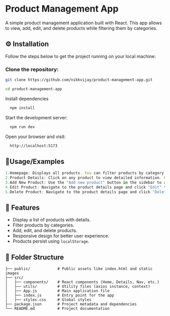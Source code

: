 # Product Management App

A simple product management application built with React. This app allows to view, add, edit, and delete products while filtering them by categories.

## ⚙️ Installation

Follow the steps below to get the project running on your local machine:

### Clone the repository:
```bash
git clone https://github.com/nikkvijay/product-management-app.git
```

```bash
cd product-management-app
```

Install dependencies
```bash
  npm install
```

Start the development server:
```bash
  npm run dev
```

Open your browser and visit:
```bash
  http://localhost:5173
```

## 📜Usage/Examples

```javascript
1.Homepage: Displays all products. You can filter products by category using the navigation sidebar.
2.Product Details: Click on any product to view detailed information. Options to edit or delete the product are available on this page.
3.Add New Product: Use the "Add new product" button in the sidebar to add a new product.
4.Edit Product: Navigate to the product details page and click "Edit" to modify the product details.
5.Delete Product: Navigate to the product details page and click "Delete" to remove the product.

```


## 🌟 Features

- Display a list of products with details.
- Filter products by categories.
- Add, edit, and delete products.
- Responsive design for better user experience.
- Products persist using `localStorage`.



## 📂 Folder Structure

````plaintext
├── public/            # Public assets like index.html and static images
├── src/
│   ├── components/    # React components (Home, Details, Nav, etc.)
│   ├── utils/         # Utility files (axios instance, context)
│   ├── App.js         # Main application file
│   ├── index.js       # Entry point for the app
│   ├── styles.css     # Global styles
├── package.json       # Project metadata and dependencies
└── README.md          # Project documentation